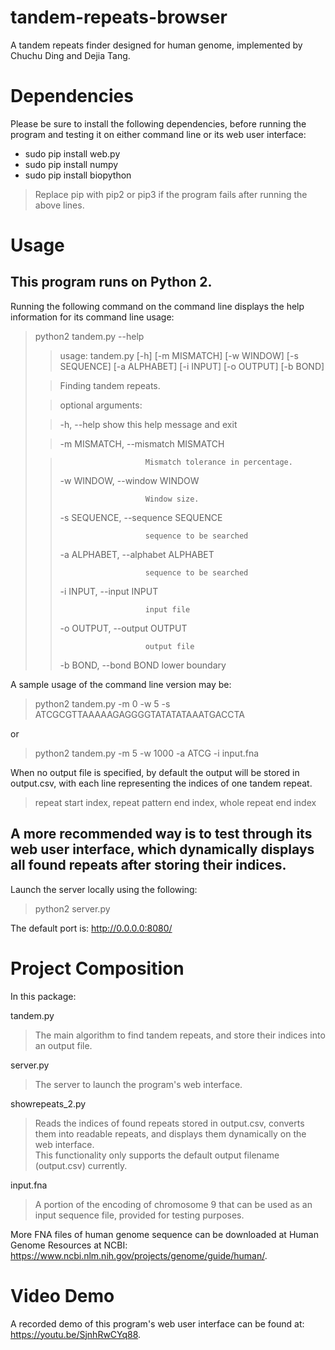 # tandem-repeats-browser
A tandem repeats finder designed for human genome, implemented by Chuchu Ding and Dejia Tang.


# Dependencies
Please be sure to install the following dependencies, before running the program and testing it on either command line or its web user interface:
* sudo pip install web.py
* sudo pip install numpy
* sudo pip install biopython
> Replace pip with pip2 or pip3 if the program fails after running the above lines.


# Usage

## This program runs on Python 2.  
Running the following command on the command line displays the help information for its command line usage:

> python2 tandem.py --help
>
>>usage: tandem.py [-h] [-m MISMATCH] [-w WINDOW] [-s SEQUENCE] [-a ALPHABET] [-i INPUT] [-o OUTPUT] [-b BOND]
>
>>Finding tandem repeats.
>
>>optional arguments:
>
>>  -h, --help            show this help message and exit
>
>>  -m MISMATCH, --mismatch MISMATCH
>
>>                        Mismatch tolerance in percentage.
>>
>>  -w WINDOW, --window WINDOW
>>
>>                        Window size.
>>
>>  -s SEQUENCE, --sequence SEQUENCE
>>
>>                        sequence to be searched
>>
>>  -a ALPHABET, --alphabet ALPHABET
>>
>>                        sequence to be searched
>>
>>  -i INPUT, --input INPUT
>>
>>                        input file
>>
>>  -o OUTPUT, --output OUTPUT
>>
>>                        output file
>>
>>  -b BOND, --bond BOND  lower boundary

A sample usage of the command line version may be:

> python2 tandem.py -m 0 -w 5 -s ATCGCGTTAAAAAGAGGGGTATATATAAATGACCTA

or

> python2 tandem.py -m 5 -w 1000 -a ATCG -i input.fna

When no output file is specified, by default the output will be stored in output.csv, with each line representing the indices of one tandem repeat.

> repeat start index, repeat pattern end index, whole repeat end index

## A more recommended way is to test through its web user interface, which dynamically displays all found repeats after storing their indices.

Launch the server locally using the following:

> python2 server.py

The default port is: <http://0.0.0.0:8080/>


# Project Composition

In this package:

tandem.py        
> The main algorithm to find tandem repeats, and store their indices into an output file.

server.py        
> The server to launch the program's web interface.

showrepeats_2.py    
> Reads the indices of found repeats stored in output.csv, converts them into readable repeats, and displays them dynamically on the web interface.  
This functionality only supports the default output filename (output.csv) currently.

input.fna        
> A portion of the encoding of chromosome 9 that can be used as an input sequence file, provided for testing purposes.

More FNA files of human genome sequence can be downloaded at Human Genome Resources at NCBI: <https://www.ncbi.nlm.nih.gov/projects/genome/guide/human/>.



# Video Demo
A recorded demo of this program's web user interface can be found at: <https://youtu.be/SjnhRwCYq88>.

